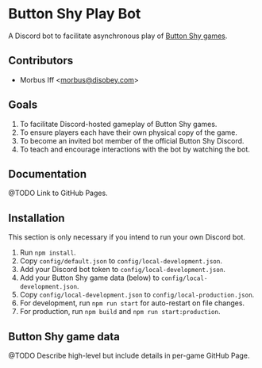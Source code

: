 
# Button Shy Play Bot

A Discord bot to facilitate asynchronous play of [Button Shy games](https://buttonshygames.com).

## Contributors

* Morbus Iff <[morbus@disobey.com](mailto:morbus@disobey.com)>

## Goals

1. To facilitate Discord-hosted gameplay of Button Shy games.
2. To ensure players each have their own physical copy of the game.
3. To become an invited bot member of the official Button Shy Discord.
4. To teach and encourage interactions with the bot by watching the bot.

## Documentation

@TODO Link to GitHub Pages.

## Installation

This section is only necessary if you intend to run your own Discord bot.

1. Run `npm install`.
2. Copy `config/default.json` to `config/local-development.json`.
3. Add your Discord bot token to `config/local-development.json`.
4. Add your Button Shy game data (below) to `config/local-development.json`.
5. Copy `config/local-development.json` to `config/local-production.json`.
6. For development, run `npm run start` for auto-restart on file changes.
7. For production, run `npm build` and `npm run start:production`.

## Button Shy game data

@TODO Describe high-level but include details in per-game GitHub Page.
